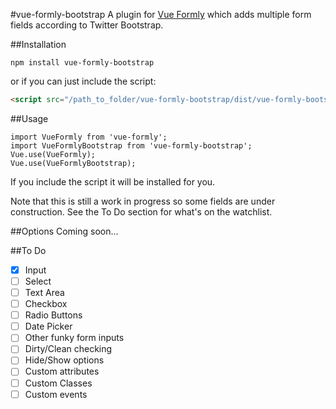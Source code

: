 #vue-formly-bootstrap
A plugin for [Vue Formly](https://github.com/matt-sanders/vue-formly) which adds multiple form fields according to Twitter Bootstrap.

##Installation
```
npm install vue-formly-bootstrap
```
or if you can just include the script:
```html
<script src="/path_to_folder/vue-formly-bootstrap/dist/vue-formly-bootstrap.js"></script>
```

##Usage
```
import VueFormly from 'vue-formly';
import VueFormlyBootstrap from 'vue-formly-bootstrap';
Vue.use(VueFormly);
Vue.use(VueFormlyBootstrap);
```
If you include the script it will be installed for you.

Note that this is still a work in progress so some fields are under construction. See the To Do section for what's on the watchlist.

##Options
Coming soon...

##To Do
* [x] Input
* [ ] Select
* [ ] Text Area
* [ ] Checkbox
* [ ] Radio Buttons
* [ ] Date Picker
* [ ] Other funky form inputs
* [ ] Dirty/Clean checking
* [ ] Hide/Show options
* [ ] Custom attributes
* [ ] Custom Classes
* [ ] Custom events